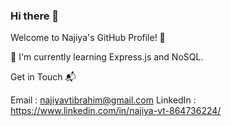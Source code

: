 ### Hi there 👋
Welcome to Najiya's GitHub Profile! 👋

🌱 I'm currently learning Express.js and NoSQL.

Get in Touch 📬

Email : najiyavtibrahim@gmail.com
LinkedIn : https://www.linkedin.com/in/najiya-vt-864736224/
<!--
**najiyavt/najiyavt** is a ✨ _special_ ✨ repository because its `README.md` (this file) appears on your GitHub profile.

Here are some ideas to get you started:

- 🔭 I’m currently working on ...
- 🌱 I’m currently learning ...
- 👯 I’m looking to collaborate on ...
- 🤔 I’m looking for help with ...
- 💬 Ask me about ...
- 📫 How to reach me: ...
- 😄 Pronouns: ...
- ⚡ Fun fact: ...
-->
